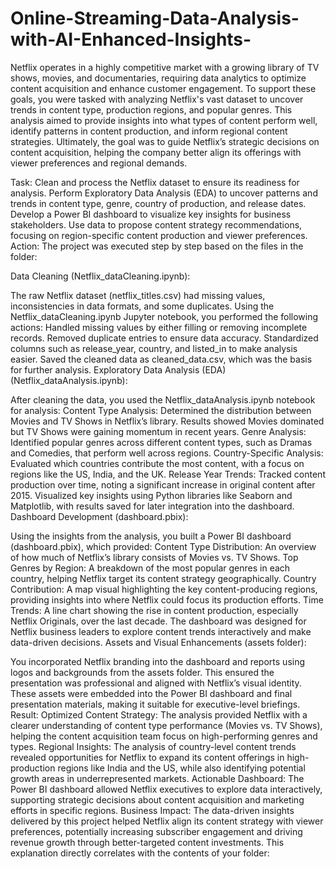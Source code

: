 # Online-Streaming-Data-Analysis-with-AI-Enhanced-Insights-

Netflix operates in a highly competitive market with a growing library of TV shows, movies, and documentaries, requiring data analytics to optimize content acquisition and enhance customer engagement. To support these goals, you were tasked with analyzing Netflix's vast dataset to uncover trends in content type, production regions, and popular genres. This analysis aimed to provide insights into what types of content perform well, identify patterns in content production, and inform regional content strategies. Ultimately, the goal was to guide Netflix’s strategic decisions on content acquisition, helping the company better align its offerings with viewer preferences and regional demands.

Task:
Clean and process the Netflix dataset to ensure its readiness for analysis.
Perform Exploratory Data Analysis (EDA) to uncover patterns and trends in content type, genre, country of production, and release dates.
Develop a Power BI dashboard to visualize key insights for business stakeholders.
Use data to propose content strategy recommendations, focusing on region-specific content production and viewer preferences.
Action:
The project was executed step by step based on the files in the folder:

Data Cleaning (Netflix_dataCleaning.ipynb):

The raw Netflix dataset (netflix_titles.csv) had missing values, inconsistencies in data formats, and some duplicates.
Using the Netflix_dataCleaning.ipynb Jupyter notebook, you performed the following actions:
Handled missing values by either filling or removing incomplete records.
Removed duplicate entries to ensure data accuracy.
Standardized columns such as release_year, country, and listed_in to make analysis easier.
Saved the cleaned data as cleaned_data.csv, which was the basis for further analysis.
Exploratory Data Analysis (EDA) (Netflix_dataAnalysis.ipynb):

After cleaning the data, you used the Netflix_dataAnalysis.ipynb notebook for analysis:
Content Type Analysis: Determined the distribution between Movies and TV Shows in Netflix’s library. Results showed Movies dominated but TV Shows were gaining momentum in recent years.
Genre Analysis: Identified popular genres across different content types, such as Dramas and Comedies, that perform well across regions.
Country-Specific Analysis: Evaluated which countries contribute the most content, with a focus on regions like the US, India, and the UK.
Release Year Trends: Tracked content production over time, noting a significant increase in original content after 2015.
Visualized key insights using Python libraries like Seaborn and Matplotlib, with results saved for later integration into the dashboard.
Dashboard Development (dashboard.pbix):

Using the insights from the analysis, you built a Power BI dashboard (dashboard.pbix), which provided:
Content Type Distribution: An overview of how much of Netflix’s library consists of Movies vs. TV Shows.
Top Genres by Region: A breakdown of the most popular genres in each country, helping Netflix target its content strategy geographically.
Country Contribution: A map visual highlighting the key content-producing regions, providing insights into where Netflix could focus its production efforts.
Time Trends: A line chart showing the rise in content production, especially Netflix Originals, over the last decade.
The dashboard was designed for Netflix business leaders to explore content trends interactively and make data-driven decisions.
Assets and Visual Enhancements (assets folder):

You incorporated Netflix branding into the dashboard and reports using logos and backgrounds from the assets folder. This ensured the presentation was professional and aligned with Netflix’s visual identity.
These assets were embedded into the Power BI dashboard and final presentation materials, making it suitable for executive-level briefings.
Result:
Optimized Content Strategy: The analysis provided Netflix with a clearer understanding of content type performance (Movies vs. TV Shows), helping the content acquisition team focus on high-performing genres and types.
Regional Insights: The analysis of country-level content trends revealed opportunities for Netflix to expand its content offerings in high-production regions like India and the US, while also identifying potential growth areas in underrepresented markets.
Actionable Dashboard: The Power BI dashboard allowed Netflix executives to explore data interactively, supporting strategic decisions about content acquisition and marketing efforts in specific regions.
Business Impact: The data-driven insights delivered by this project helped Netflix align its content strategy with viewer preferences, potentially increasing subscriber engagement and driving revenue growth through better-targeted content investments.
This explanation directly correlates with the contents of your folder:
